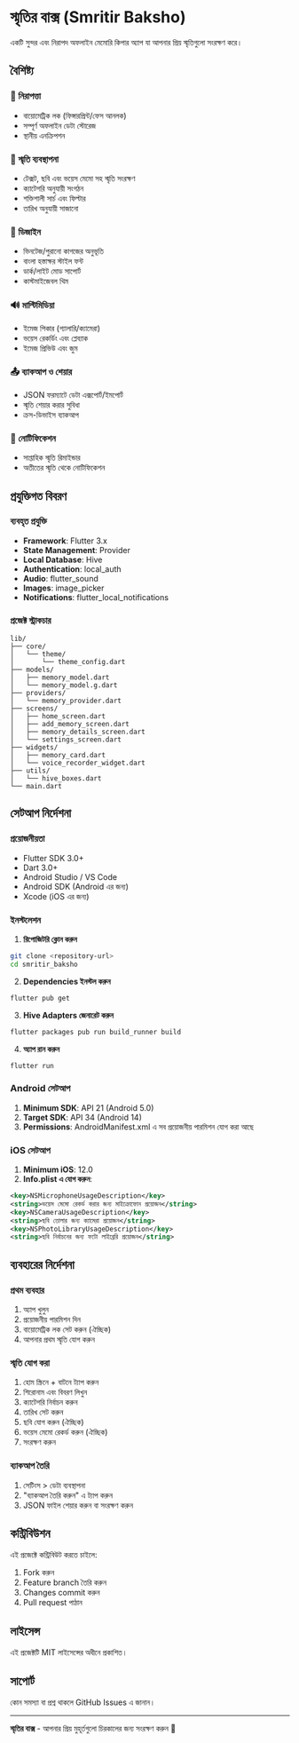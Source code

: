 # স্মৃতির বাক্স (Smritir Baksho)

একটি সুন্দর এবং নিরাপদ অফলাইন মেমোরি কিপার অ্যাপ যা আপনার প্রিয় স্মৃতিগুলো সংরক্ষণ করে।

## বৈশিষ্ট্য

### 🔐 নিরাপত্তা
- বায়োমেট্রিক লক (ফিঙ্গারপ্রিন্ট/ফেস আনলক)
- সম্পূর্ণ অফলাইন ডেটা স্টোরেজ
- স্থানীয় এনক্রিপশন

### 📝 স্মৃতি ব্যবস্থাপনা
- টেক্সট, ছবি এবং ভয়েস মেমো সহ স্মৃতি সংরক্ষণ
- ক্যাটেগরি অনুযায়ী সংগঠন
- শক্তিশালী সার্চ এবং ফিল্টার
- তারিখ অনুযায়ী সাজানো

### 🎨 ডিজাইন
- ভিনটেজ/পুরানো কাগজের অনুভূতি
- বাংলা হস্তাক্ষর স্টাইল ফন্ট
- ডার্ক/লাইট মোড সাপোর্ট
- কাস্টমাইজেবল থিম

### 🔊 মাল্টিমিডিয়া
- ইমেজ পিকার (গ্যালারি/ক্যামেরা)
- ভয়েস রেকর্ডিং এবং প্লেব্যাক
- ইমেজ প্রিভিউ এবং জুম

### 📤 ব্যাকআপ ও শেয়ার
- JSON ফরম্যাটে ডেটা এক্সপোর্ট/ইমপোর্ট
- স্মৃতি শেয়ার করার সুবিধা
- ক্রস-ডিভাইস ব্যাকআপ

### 🔔 নোটিফিকেশন
- সাপ্তাহিক স্মৃতি রিমাইন্ডার
- অতীতের স্মৃতি থেকে নোটিফিকেশন

## প্রযুক্তিগত বিবরণ

### ব্যবহৃত প্রযুক্তি
- **Framework**: Flutter 3.x
- **State Management**: Provider
- **Local Database**: Hive
- **Authentication**: local_auth
- **Audio**: flutter_sound
- **Images**: image_picker
- **Notifications**: flutter_local_notifications

### প্রজেক্ট স্ট্রাকচার
```
lib/
├── core/
│   └── theme/
│       └── theme_config.dart
├── models/
│   ├── memory_model.dart
│   └── memory_model.g.dart
├── providers/
│   └── memory_provider.dart
├── screens/
│   ├── home_screen.dart
│   ├── add_memory_screen.dart
│   ├── memory_details_screen.dart
│   └── settings_screen.dart
├── widgets/
│   ├── memory_card.dart
│   └── voice_recorder_widget.dart
├── utils/
│   └── hive_boxes.dart
└── main.dart
```

## সেটআপ নির্দেশনা

### প্রয়োজনীয়তা
- Flutter SDK 3.0+
- Dart 3.0+
- Android Studio / VS Code
- Android SDK (Android এর জন্য)
- Xcode (iOS এর জন্য)

### ইনস্টলেশন

1. **রিপোজিটরি ক্লোন করুন**
```bash
git clone <repository-url>
cd smritir_baksho
```

2. **Dependencies ইনস্টল করুন**
```bash
flutter pub get
```

3. **Hive Adapters জেনারেট করুন**
```bash
flutter packages pub run build_runner build
```

4. **অ্যাপ রান করুন**
```bash
flutter run
```

### Android সেটআপ

1. **Minimum SDK**: API 21 (Android 5.0)
2. **Target SDK**: API 34 (Android 14)
3. **Permissions**: AndroidManifest.xml এ সব প্রয়োজনীয় পারমিশন যোগ করা আছে

### iOS সেটআপ

1. **Minimum iOS**: 12.0
2. **Info.plist এ যোগ করুন**:
```xml
<key>NSMicrophoneUsageDescription</key>
<string>ভয়েস মেমো রেকর্ড করার জন্য মাইক্রোফোন প্রয়োজন</string>
<key>NSCameraUsageDescription</key>
<string>ছবি তোলার জন্য ক্যামেরা প্রয়োজন</string>
<key>NSPhotoLibraryUsageDescription</key>
<string>ছবি নির্বাচনের জন্য ফটো লাইব্রেরি প্রয়োজন</string>
```

## ব্যবহারের নির্দেশনা

### প্রথম ব্যবহার
1. অ্যাপ খুলুন
2. প্রয়োজনীয় পারমিশন দিন
3. বায়োমেট্রিক লক সেট করুন (ঐচ্ছিক)
4. আপনার প্রথম স্মৃতি যোগ করুন

### স্মৃতি যোগ করা
1. হোম স্ক্রিনে + বাটনে ট্যাপ করুন
2. শিরোনাম এবং বিবরণ লিখুন
3. ক্যাটেগরি নির্বাচন করুন
4. তারিখ সেট করুন
5. ছবি যোগ করুন (ঐচ্ছিক)
6. ভয়েস মেমো রেকর্ড করুন (ঐচ্ছিক)
7. সংরক্ষণ করুন

### ব্যাকআপ তৈরি
1. সেটিংস > ডেটা ব্যবস্থাপনা
2. "ব্যাকআপ তৈরি করুন" এ ট্যাপ করুন
3. JSON ফাইল শেয়ার করুন বা সংরক্ষণ করুন

## কন্ট্রিবিউশন

এই প্রজেক্টে কন্ট্রিবিউট করতে চাইলে:

1. Fork করুন
2. Feature branch তৈরি করুন
3. Changes commit করুন
4. Pull request পাঠান

## লাইসেন্স

এই প্রজেক্টটি MIT লাইসেন্সের অধীনে প্রকাশিত।

## সাপোর্ট

কোন সমস্যা বা প্রশ্ন থাকলে GitHub Issues এ জানান।

---

**স্মৃতির বাক্স** - আপনার প্রিয় মুহূর্তগুলো চিরকালের জন্য সংরক্ষণ করুন 💝


